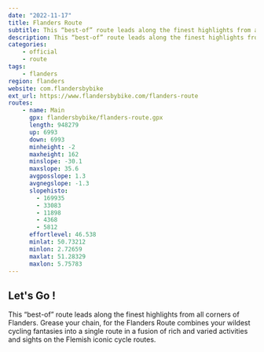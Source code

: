```yaml
---
date: "2022-11-17"
title: Flanders Route
subtitle: This “best-of” route leads along the finest highlights from all corners of Flanders
description: This “best-of” route leads along the finest highlights from all corners of Flanders.
categories:
    - official
    - route
tags:
    - flanders
region: flanders
website: com.flandersbybike
ext_url: https://www.flandersbybike.com/flanders-route
routes:
    - name: Main
      gpx: flandersbybike/flanders-route.gpx
      length: 948279
      up: 6993
      down: 6993
      minheight: -2
      maxheight: 162
      minslope: -30.1
      maxslope: 35.6
      avgposslope: 1.3
      avgnegslope: -1.3
      slopehisto:
        - 169935
        - 33083
        - 11898
        - 4368
        - 5812
      effortlevel: 46.538
      minlat: 50.73212
      minlon: 2.72659
      maxlat: 51.28329
      maxlon: 5.75783
---
```


## Let's Go ! 

This “best-of” route leads along the finest highlights from all corners of Flanders. Grease your chain, for the Flanders Route combines your wildest cycling fantasies into a single route in a fusion of rich and varied activities and sights on the Flemish iconic cycle routes.
